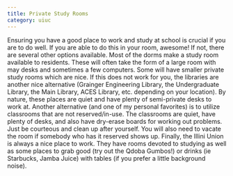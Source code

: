 ```yaml
---
title: Private Study Rooms
category: uiuc
---
```


Ensuring you have a good place to work and study at school is crucial if you are to do well. If you are able to do this in your room, awesome! If not, there are several other options available. Most of the dorms make a study room available to residents. These will often take the form of a large room with may desks and sometimes a few computers. Some will have smaller private study rooms which are nice. If this does not work for you, the libraries are another nice alternative (Grainger Engineering Library, the Undergraduate Library, the Main Library, ACES Library, etc. depending on your location). By nature, these places are quiet and have plenty of semi-private desks to work at. Another alternative (and one of my personal favorites) is to utilize classrooms that are not reserved/in-use. The classrooms are quiet, have plenty of desks, and also have dry-erase boards for working out problems. Just be courteous and clean up after yourself. You will also need to vacate the room if somebody who has it reserved shows up. Finally, the Illini Union is always a nice place to work. They have rooms devoted to studying as well as some places to grab good (try out the Qdoba Gumbos!) or drinks (ie Starbucks, Jamba Juice) with tables (if you prefer a little background noise).
